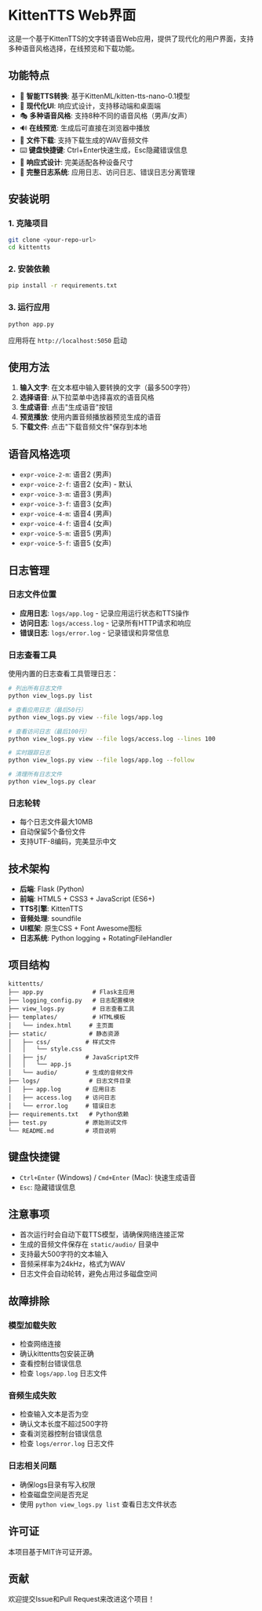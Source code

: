 # KittenTTS Web界面

这是一个基于KittenTTS的文字转语音Web应用，提供了现代化的用户界面，支持多种语音风格选择，在线预览和下载功能。

## 功能特点

- 🎯 **智能TTS转换**: 基于KittenML/kitten-tts-nano-0.1模型
- 🎨 **现代化UI**: 响应式设计，支持移动端和桌面端
- 🎭 **多种语音风格**: 支持8种不同的语音风格（男声/女声）
- 🔊 **在线预览**: 生成后可直接在浏览器中播放
- 💾 **文件下载**: 支持下载生成的WAV音频文件
- ⌨️ **键盘快捷键**: Ctrl+Enter快速生成，Esc隐藏错误信息
- 📱 **响应式设计**: 完美适配各种设备尺寸
- 📝 **完整日志系统**: 应用日志、访问日志、错误日志分离管理

## 安装说明

### 1. 克隆项目
```bash
git clone <your-repo-url>
cd kittentts
```

### 2. 安装依赖
```bash
pip install -r requirements.txt
```

### 3. 运行应用
```bash
python app.py
```

应用将在 `http://localhost:5050` 启动

## 使用方法

1. **输入文字**: 在文本框中输入要转换的文字（最多500字符）
2. **选择语音**: 从下拉菜单中选择喜欢的语音风格
3. **生成语音**: 点击"生成语音"按钮
4. **预览播放**: 使用内置音频播放器预览生成的语音
5. **下载文件**: 点击"下载音频文件"保存到本地

## 语音风格选项

- `expr-voice-2-m`: 语音2 (男声)
- `expr-voice-2-f`: 语音2 (女声) - 默认
- `expr-voice-3-m`: 语音3 (男声)
- `expr-voice-3-f`: 语音3 (女声)
- `expr-voice-4-m`: 语音4 (男声)
- `expr-voice-4-f`: 语音4 (女声)
- `expr-voice-5-m`: 语音5 (男声)
- `expr-voice-5-f`: 语音5 (女声)

## 日志管理

### 日志文件位置
- **应用日志**: `logs/app.log` - 记录应用运行状态和TTS操作
- **访问日志**: `logs/access.log` - 记录所有HTTP请求和响应
- **错误日志**: `logs/error.log` - 记录错误和异常信息

### 日志查看工具
使用内置的日志查看工具管理日志：

```bash
# 列出所有日志文件
python view_logs.py list

# 查看应用日志（最后50行）
python view_logs.py view --file logs/app.log

# 查看访问日志（最后100行）
python view_logs.py view --file logs/access.log --lines 100

# 实时跟踪日志
python view_logs.py view --file logs/app.log --follow

# 清理所有日志文件
python view_logs.py clear
```

### 日志轮转
- 每个日志文件最大10MB
- 自动保留5个备份文件
- 支持UTF-8编码，完美显示中文

## 技术架构

- **后端**: Flask (Python)
- **前端**: HTML5 + CSS3 + JavaScript (ES6+)
- **TTS引擎**: KittenTTS
- **音频处理**: soundfile
- **UI框架**: 原生CSS + Font Awesome图标
- **日志系统**: Python logging + RotatingFileHandler

## 项目结构

```
kittentts/
├── app.py              # Flask主应用
├── logging_config.py   # 日志配置模块
├── view_logs.py        # 日志查看工具
├── templates/          # HTML模板
│   └── index.html     # 主页面
├── static/            # 静态资源
│   ├── css/          # 样式文件
│   │   └── style.css
│   ├── js/           # JavaScript文件
│   │   └── app.js
│   └── audio/        # 生成的音频文件
├── logs/              # 日志文件目录
│   ├── app.log       # 应用日志
│   ├── access.log    # 访问日志
│   └── error.log     # 错误日志
├── requirements.txt   # Python依赖
├── test.py           # 原始测试文件
└── README.md         # 项目说明
```

## 键盘快捷键

- `Ctrl+Enter` (Windows) / `Cmd+Enter` (Mac): 快速生成语音
- `Esc`: 隐藏错误信息

## 注意事项

- 首次运行时会自动下载TTS模型，请确保网络连接正常
- 生成的音频文件保存在 `static/audio/` 目录中
- 支持最大500字符的文本输入
- 音频采样率为24kHz，格式为WAV
- 日志文件会自动轮转，避免占用过多磁盘空间

## 故障排除

### 模型加载失败
- 检查网络连接
- 确认kittentts包安装正确
- 查看控制台错误信息
- 检查 `logs/app.log` 日志文件

### 音频生成失败
- 检查输入文本是否为空
- 确认文本长度不超过500字符
- 查看浏览器控制台错误信息
- 检查 `logs/error.log` 日志文件

### 日志相关问题
- 确保logs目录有写入权限
- 检查磁盘空间是否充足
- 使用 `python view_logs.py list` 查看日志文件状态

## 许可证

本项目基于MIT许可证开源。

## 贡献

欢迎提交Issue和Pull Request来改进这个项目！
